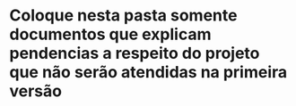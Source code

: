 # Coloque nesta pasta somente documentos que explicam pendencias a respeito do projeto que não serão atendidas na primeira versão